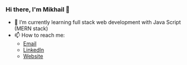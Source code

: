 ### Hi there, I'm Mikhail 👋
- 🌱 I’m currently learning full stack web development with Java Script (MERN stack)
- 📫 How to reach me:<br>
  - [Email](mailto:mikhail@allovertheus.com)
  - [LinkedIn](https://www.linkedin.com/in/mikhail-webdev/)
  - [Website](allovertheus.com)
<!--
**mikhail-webdev/mikhail-webdev** is a ✨ _special_ ✨ repository because its `README.md` (this file) appears on your GitHub profile.

Here are some ideas to get you started:

- 🔭 I’m currently working on ...

- 👯 I’m looking to collaborate on ...
- 🤔 I’m looking for help with ...
- 💬 Ask me about ...
- 📫 How to reach me: ...
- 😄 Pronouns: ...
- ⚡ Fun fact: ...
- 💬 Ask me about my experience as a product manager
-->
